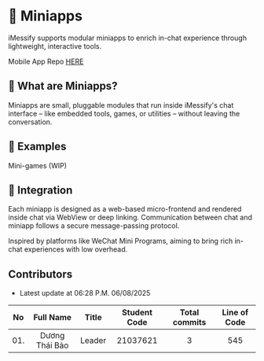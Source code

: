 # 🎯 Miniapps
iMessify supports modular miniapps to enrich in-chat experience through lightweight, interactive tools.

Mobile App Repo [HERE](https://github.com/kennex666/iuh.cnm.frontend)

## 🔹 What are Miniapps?
Miniapps are small, pluggable modules that run inside iMessify's chat interface – like embedded tools, games, or utilities – without leaving the conversation.

## 🔹 Examples

Mini-games (WIP)

## 🔹 Integration
Each miniapp is designed as a web-based micro-frontend and rendered inside chat via WebView or deep linking. Communication between chat and miniapp follows a secure message-passing protocol.

Inspired by platforms like WeChat Mini Programs, aiming to bring rich in-chat experiences with low overhead.

## Contributors
- Latest update at 06:28 P.M. 06/08/2025

| No  | Full Name | Title | Student Code | Total commits | Line of Code |
| :--: |:--:| :--: | :--: | :--:| :--: |
| 01. | Dương Thái Bảo | Leader | 21037621 | 3 | 545 |
